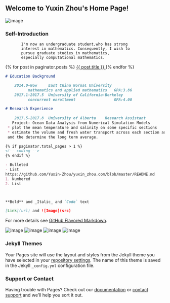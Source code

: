 ## Welcome to Yuxin Zhou's Home Page!     
![image](https://github.com/Yuxin-Zhou/yuxin_zhou.com/raw/master/222.png)  
### Self-Introduction

           I'm now an undergraduate student,who has strong             
           interest in mathematics. Consequently, I wish to 
           pursue graduate studies in mathematics,
           especially computational mathematics.

{% for post in paginator.posts %}
    <a href="{{ post.url }}">{{ post.title }}
</a>
{% endfor %}

```markdown
# Education Background

    2014.9-Now     East China Normal University       
          mathematics and applied mathematics   GPA:3.86
    2017.1-2017.5  University of California-Berkeley
          concurrent enrollment                 GPA:4.00

# Research Experience
    
    2017.5-2017.8  University of Alberta    Research Assistant
   Project: Ocean Data Analysis from Numerical Simulation Models
 * plot the mean temperature and salinity on some specific sections
 * estimate the volume and fresh water transport across each section as a timeseries
 and the determine the long term average.

{% if paginator.total_pages > 1 %}
<!-- coding -->
{% endif %}

- Bulleted
- List
https://github.com/Yuxin-Zhou/yuxin_zhou.com/blob/master/README.md
1. Numbered
2. List



**Bold** and _Italic_ and `Code` text

[Link](url) and ![Image](src)

```

For more details see [GitHub Flavored Markdown](https://guides.github.com/features/mastering-markdown/).

![image](https://github.com/Yuxin-Zhou/yuxin_zhou.com/blob/master/123.jpg)
![image](https://github.com/Yuxin-Zhou/yuxin_zhou.com/master/123.jpg)
![image](https://github.com/Yuxin-Zhou/yuxin_zhou.com/123.jpg)
![image](https://github.com/Yuxin-Zhou/yuxin_zhou.com/raw/master/123.jpg)

### Jekyll Themes

Your Pages site will use the layout and styles from the Jekyll theme you have selected in your [repository settings](https://github.com/Yuxin-Zhou/yuxin_zhou.github.com/settings). The name of this theme is saved in the Jekyll `_config.yml` configuration file.

### Support or Contact

Having trouble with Pages? Check out our [documentation](https://help.github.com/categories/github-pages-basics/) or [contact support](https://github.com/contact) and we’ll help you sort it out.
